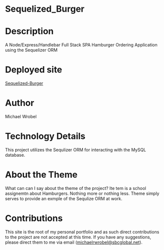 # Sequelized_Burger

# Description

A Node/Express/Handlebar Full Stack SPA Hamburger Ordering Application using the Sequelizer ORM

# Deployed site

[Sequelized-Burger](https://gentle-escarpment-74556.herokuapp.com)

# Author
Michael Wrobel

# Technology Details

This project utilizes the Sequlizer ORM for interacting with the MySQL database.
 
# About the Theme

What can can I say about the theme of the project?  Ite tem is a school assignemtn about Hamburgers.  Nothing more or nothing less.
Theme simply serves to provide an exmple of the Sequlize ORM at work.

# Contributions

This site is the root of my personal portfolio and as such direct contributions to the project are not accepted at this time.  If you have any suggestions, please direct them to me via email (michaelrwrobel@sbcglobal.net).

